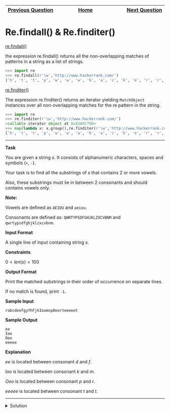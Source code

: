 | <img width=1000>[Previous Question](https://github.com/Kevin-Lago/python-hackerrank-solutions/tree/main/src/python/regex_and_parsing/group_groups_and_groupdict)</img> | <img width=1000>[Home](https://github.com/Kevin-Lago/python-hackerrank-solutions)</img> | <img width=1000>[Next Question](https://github.com/Kevin-Lago/python-hackerrank-solutions/tree/main/src/python/regex_and_parsing/re_start_and_re_end)</img> |
|:---|:---:|---:|

# Re.findall() & Re.finditer()

[re.findall()]()

the expression re.findall() returns all the non-overlapping matches of patterns in a string as a list of strings.

```python
>>> import re
>>> re.findall(r'\w','http://www.hackerrank.com/')
['h', 't', 't', 'p', 'w', 'w', 'w', 'h', 'a', 'c', 'k', 'e', 'r', 'r', 'a', 'n', 'k', 'c', 'o', 'm']
```

[re.finditer()]()

The expression re.finditer() returns an iterator yielding ```MatchObject``` instances over all non-overlapping matches for the re pattern in the string.

```python
>>> import re
>>> re.finditer(r'\w','http://www.hackerrank.com/')
<callable-iterator object at 0x0266C790>
>>> map(lambda x: x.group(),re.finditer(r'\w','http://www.hackerrank.com/'))
['h', 't', 't', 'p', 'w', 'w', 'w', 'h', 'a', 'c', 'k', 'e', 'r', 'r', 'a', 'n', 'k', 'c', 'o', 'm']
```

---

__Task__

You are given a string $s$. It consists of alphanumeric characters, spaces and symbols (```+```, ```-```).

Your task is to find all the substrings of $s$ that contains $2$ or more vowels.

Also, these substrings must lie in between $2$ consonants and should contains vowels only.

__Note:__

Vowels are defined as ```AEIOU``` and ```aeiou```.

Consonants are defined as: ```QWRTYPSDFGHJKLZXCVBNM``` and ```qwrtypsdfghjklzxcvbnm```.

__Input Format__

A single line of input containing string $s$.

__Constraints__

$0 < len(s) < 100$

__Output Format__

Print the matched substrings in their order of occurrence on separate lines.

If no match is found, print ```-1```.

__Sample Input__

```
rabcdeefgyYhFjkIoomnpOeorteeeeet
```

__Sample Output__

```
ee
Ioo
Oeo
eeeee
```

__Explanation__

$ee$ is located between consonant $d$ and $f$.

$loo$ is located between consonant $k$ and $m$.

$Oeo$ is located between consonant $p$ and $r$.

$eeeee$ is located between consonant $t$ and $t$.

---

<details><summary>Solution</summary>
    
```python

```
</details>
